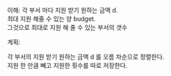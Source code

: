 이해: 각 부서 마다 지원 받기 원하는 금액 d.  
최대 지원 해줄 수 있는 양 budget.  
그것으로 최대로 지원 해 줄 수 있는 부서의 갯수

계획: 

각 부서의 지원 받기 원하는 금액 d 를 오름 차순으로 정렬한다.  
지원 한 만큼 빼고 지원한 횟수를 따로 저장한다. 